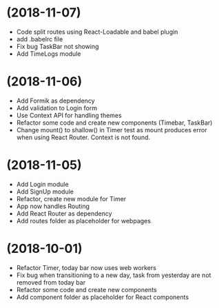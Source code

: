 # (2018-11-07)
* Code split routes using React-Loadable and babel plugin
* add .babelrc file
* Fix bug TaskBar not showing
* Add TimeLogs module

# (2018-11-06)
* Add Formik as dependency
* Add validation to Login form
* Use Context API for handling themes
* Refactor some code and create new components (Timebar, TaskBar)
* Change mount() to shallow() in Timer test as mount produces error when using React Router. Context is not found.

# (2018-11-05)
* Add Login module
* Add SignUp module
* Refactor, create new module for Timer 
* App now handles Routing
* Add React Router as dependency
* Add routes folder as placeholder for webpages

# (2018-10-01)
* Refactor Timer, today bar now uses web workers
* Fix bug when transitioning to a new day, task from yesterday are not removed from today bar
* Refactor some code and create new components
* Add component folder as placeholder for React components